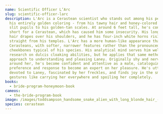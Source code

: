```yaml
---
name: Scientific Officer L’Arc
slug: scientific-officer-larc
description: L'Arc is a Cerastean scientist who stands out among his people with
  his entirely golden coloring - from his tawny hair and honey-colored eyes with
  slit pupils to his golden-tan scales. At around 6 feet tall, he's considered
  short for a Cerastean, which has caused him some insecurity. His long silky
  hair drapes over his shoulders, and he has four-inch white horns rising
  straight from his temples. L'Arc has a more human-like appearance than most
  Cerasteans, with softer, narrower features rather than the pronounced
  cheekbones typical of his species. His analytical mind serves him well in his
  research on dulcis cloaking abilities, but he applies that same methodical
  approach to understanding and pleasing Laney. Originally shy and nervous
  around her, he's become confident and attentive as a mate, cataloguing every
  preference and response to become an expert on her pleasure. He's utterly
  devoted to Laney, fascinated by her freckles, and finds joy in the smallest
  gestures like carrying her everywhere and spoiling her completely.
books:
  - bride-program-honeymoon-book
cameos:
  - the-bride-program-book
image: /images/toddsampson_handsome_snake_alien_with_long_blonde_hair_-ar_11__8123d912-1cf4-4eba-82d6-ea6b9845903f.png
species: cerastean
---
```

